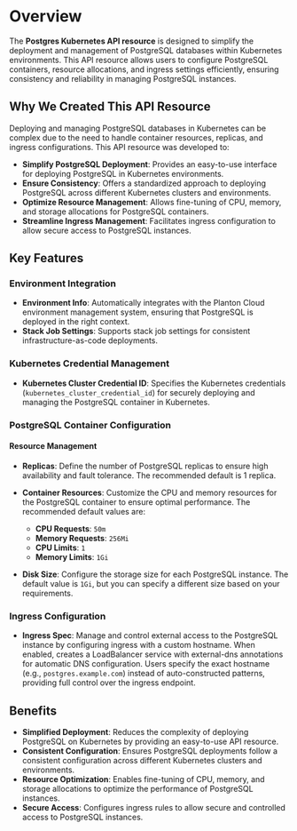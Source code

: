 # Overview

The **Postgres Kubernetes API resource** is designed to simplify the deployment and management of PostgreSQL databases within Kubernetes environments. This API resource allows users to configure PostgreSQL containers, resource allocations, and ingress settings efficiently, ensuring consistency and reliability in managing PostgreSQL instances.

## Why We Created This API Resource

Deploying and managing PostgreSQL databases in Kubernetes can be complex due to the need to handle container resources, replicas, and ingress configurations. This API resource was developed to:

- **Simplify PostgreSQL Deployment**: Provides an easy-to-use interface for deploying PostgreSQL in Kubernetes environments.
- **Ensure Consistency**: Offers a standardized approach to deploying PostgreSQL across different Kubernetes clusters and environments.
- **Optimize Resource Management**: Allows fine-tuning of CPU, memory, and storage allocations for PostgreSQL containers.
- **Streamline Ingress Management**: Facilitates ingress configuration to allow secure access to PostgreSQL instances.

## Key Features

### Environment Integration

- **Environment Info**: Automatically integrates with the Planton Cloud environment management system, ensuring that PostgreSQL is deployed in the right context.
- **Stack Job Settings**: Supports stack job settings for consistent infrastructure-as-code deployments.

### Kubernetes Credential Management

- **Kubernetes Cluster Credential ID**: Specifies the Kubernetes credentials (`kubernetes_cluster_credential_id`) for securely deploying and managing the PostgreSQL container in Kubernetes.

### PostgreSQL Container Configuration

#### Resource Management

- **Replicas**: Define the number of PostgreSQL replicas to ensure high availability and fault tolerance. The recommended default is 1 replica.

- **Container Resources**: Customize the CPU and memory resources for the PostgreSQL container to ensure optimal performance. The recommended default values are:
    - **CPU Requests**: `50m`
    - **Memory Requests**: `256Mi`
    - **CPU Limits**: `1`
    - **Memory Limits**: `1Gi`

- **Disk Size**: Configure the storage size for each PostgreSQL instance. The default value is `1Gi`, but you can specify a different size based on your requirements.

### Ingress Configuration

- **Ingress Spec**: Manage and control external access to the PostgreSQL instance by configuring ingress with a custom hostname. When enabled, creates a LoadBalancer service with external-dns annotations for automatic DNS configuration. Users specify the exact hostname (e.g., `postgres.example.com`) instead of auto-constructed patterns, providing full control over the ingress endpoint.

## Benefits

- **Simplified Deployment**: Reduces the complexity of deploying PostgreSQL on Kubernetes by providing an easy-to-use API resource.
- **Consistent Configuration**: Ensures PostgreSQL deployments follow a consistent configuration across different Kubernetes clusters and environments.
- **Resource Optimization**: Enables fine-tuning of CPU, memory, and storage allocations to optimize the performance of PostgreSQL instances.
- **Secure Access**: Configures ingress rules to allow secure and controlled access to PostgreSQL instances.
